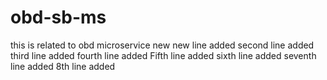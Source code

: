 # obd-sb-ms
this is related to obd microservice new
new line added
second line added
third line added
fourth line added
Fifth line added
sixth line added
seventh line added
8th line added